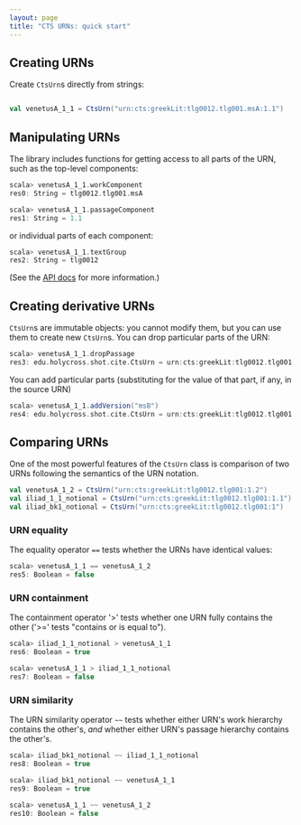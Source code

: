 ```yaml
---
layout: page
title: "CTS URNs: quick start"
---
```




## Creating URNs

Create `CtsUrn`s directly from strings:





```scala

val venetusA_1_1 = CtsUrn("urn:cts:greekLit:tlg0012.tlg001.msA:1.1")

```

## Manipulating URNs

The library includes functions for getting access to all parts of the URN, such as the top-level components:

```scala
scala> venetusA_1_1.workComponent
res0: String = tlg0012.tlg001.msA

scala> venetusA_1_1.passageComponent
res1: String = 1.1
```

or individual parts of each component:

```scala
scala> venetusA_1_1.textGroup
res2: String = tlg0012
```

(See the [API docs](http://cite-architecture.org/libs/api-docs/xcite/edu/holycross/shot/cite/index.html) for more information.)


## Creating derivative URNs

`CtsUrn`s are immutable objects:  you cannot modify them, but you can use them to create new `CtsUrn`s.  You can drop particular parts of the URN:

```scala
scala> venetusA_1_1.dropPassage
res3: edu.holycross.shot.cite.CtsUrn = urn:cts:greekLit:tlg0012.tlg001.msA:
```

You can add particular parts (substituting for the value of that part, if any, in the source URN)

```scala
scala> venetusA_1_1.addVersion("msB")
res4: edu.holycross.shot.cite.CtsUrn = urn:cts:greekLit:tlg0012.tlg001.msB:1.1
```



## Comparing URNs


One of the most powerful features of the `CtsUrn` class is  comparison of two URNs following the semantics of the URN notation.

```scala
val venetusA_1_2 = CtsUrn("urn:cts:greekLit:tlg0012.tlg001:1.2")
val iliad_1_1_notional = CtsUrn("urn:cts:greekLit:tlg0012.tlg001:1.1")
val iliad_bk1_notional = CtsUrn("urn:cts:greekLit:tlg0012.tlg001:1")

```

### URN equality

The equality operator `==` tests whether the URNs have identical values:

```scala
scala> venetusA_1_1 == venetusA_1_2
res5: Boolean = false
```


### URN containment
The containment operator '>' tests whether one URN fully contains the other ('>=' tests "contains or is equal to").

```scala
scala> iliad_1_1_notional > venetusA_1_1
res6: Boolean = true

scala> venetusA_1_1 > iliad_1_1_notional
res7: Boolean = false
```


### URN similarity

The URN similarity operator `~~` tests whether either URN's work hierarchy contains the other's, *and* whether either URN's passage hierarchy contains the other's.

```scala
scala> iliad_bk1_notional ~~ iliad_1_1_notional
res8: Boolean = true

scala> iliad_bk1_notional ~~ venetusA_1_1
res9: Boolean = true

scala> venetusA_1_1 ~~ venetusA_1_2
res10: Boolean = false
```
